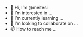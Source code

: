 - 👋 Hi, I’m @meitesi
- 👀 I’m interested in ...
- 🌱 I’m currently learning ...
- 💞️ I’m looking to collaborate on ...
- 📫 How to reach me ...

<!---
meitesi/meitesi is a ✨ special ✨ repository because its `README.md` (this file) appears on your GitHub profile.
You can click the Preview link to take a look at your changes.
--->
